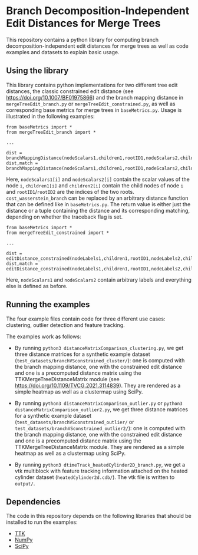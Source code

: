 # Branch Decomposition-Independent Edit Distances for Merge Trees

This repository contains a python library for computing branch decomposition-independent edit distances for merge trees as well as code examples and datasets to explain basic usage.

## Using the library

This library contains python implementations for two different tree edit distances, the classic constrained edit distance (see https://doi.org/10.1007/BF01975866) and the branch mapping distance in `mergeTreeEdit_branch.py` or `mergeTreeEdit_constrained.py`, as well as corresponding base metrics for merge trees in `baseMetrics.py`. Usage is illustrated in the following examples:

```
from baseMetrics import *
from mergeTreeEdit_branch import *

...

dist = branchMappingDistance(nodeScalars1,children1,rootID1,nodeScalars2,children2,rootID2,cost_wasserstein_branch,False)
dist,match = branchMappingDistance(nodeScalars1,children1,rootID1,nodeScalars2,children2,rootID2,cost_wasserstein_branch,True)
```

Here, `nodeScalars1[i]` and `nodeScalars2[i]` contain the scalar values of the node `i`, `children1[i]` and `children2[i]` contain the child nodes of node `i` and `rootID1`/`rootID2` are the indices of the two roots. `cost_wasserstein_branch` can be replaced by an arbitrary distance function that can be defined like in `baseMetrics.py`. The return value is either just the distance or a tuple containing the distance and its corresponding matching, depending on whether the traceback flag is set.

```
from baseMetrics import *
from mergeTreeEdit_constrained import *

...

dist = editDistance_constrained(nodeLabels1,children1,rootID1,nodeLabels2,children2,rootID2,cost_wasserstein_split_squared,False)
dist,match = editDistance_constrained(nodeLabels1,children1,rootID1,nodeLabels2,children2,rootID2,cost_wasserstein_split_squared,True)
```

Here, `nodeScalars1` and `nodeScalars2` contain arbitrary labels and everything else is defined as before.

## Running the examples

The four example files contain code for three different use cases: clustering, outlier detection and feature tracking.

The examples work as follows:

- By running `python3 distanceMatrixComparison_clustering.py`, we get three distance matrices for a synthetic example dataset (`test_datasets/branchVSconstrained_cluster/`): one is computed with the branch mapping distance, one with the constrained edit distance and one is a precomputed distance matrix using the TTKMergeTreeDistanceMatrix module (see https://doi.org/10.1109/TVCG.2021.3114839). They are rendered as a simple heatmap as well as a clustermap using SciPy.

- By running `python3 distanceMatrixComparison_outlier.py` or `python3 distanceMatrixComparison_outlier2.py`, we get three distance matrices for a synthetic example dataset (`test_datasets/branchVSconstrained_outlier/` or `test_datasets/branchVSconstrained_outlier2/`): one is computed with the branch mapping distance, one with the constrained edit distance and one is a precomputed distance matrix using the TTKMergeTreeDistanceMatrix module. They are rendered as a simple heatmap as well as a clustermap using SciPy.

- By running `python3 dtimeTrack_heatedCylinder2D_branch.py`, we get a vtk multiblock with feature tracking information attached on the heated cylinder dataset (`heatedCylinder2d.cdb/`). The vtk file is written to `output/`.

## Dependencies

The code in this repository depends on the following libraries that should be installed to run the examples:
- [TTK](https://topology-tool-kit.github.io/)
- [NumPy](https://numpy.org/)
- [SciPy](https://scipy.org/)

